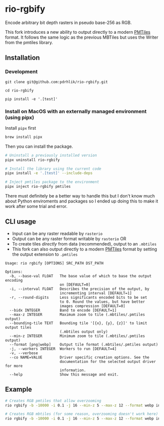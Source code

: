 # rio-rgbify
Encode arbitrary bit depth rasters in pseudo base-256 as RGB.

This fork introduces a new ability to output directly to a modern [PMTiles](https://github.com/protomaps/PMTiles) format. It follows the same logic as the previous MBTiles but uses the Writer from the pmtiles library.

## Installation

### Development
```
git clone git@github.com:pdrhlik/rio-rgbify.git

cd rio-rgbify

pip install -e '.[test]'
```

### Install on MacOS with an externally managed environment (using pipx)

Install `pipx` first
```bash
brew install pipx
```

Then you can install the package.
```bash
# Uninstall a previously installed version
pipx uninstall rio-rgbify

# Install the library using the current code
pipx install -e '.[test]' --include-deps

# Inject pmtiles package to the environment
pipx inject rio-rgbify pmtiles
```

There must definitely be a better way to handle this but I don't know much about Python enviroments and packages so I ended up doing this to make it work after some trial and error.

## CLI usage

- Input can be any raster readable by `rasterio`
- Output can be any raster format writable by `rasterio` OR
- To create tiles _directly_ from data (recommended), output to an `.mbtiles`
- This fork can also output directly to a modern [PMTiles](https://github.com/protomaps/PMTiles) format by setting the output extension to `.pmtiles`

```
Usage: rio rgbify [OPTIONS] SRC_PATH DST_PATH

Options:
  -b, --base-val FLOAT   The base value of which to base the output encoding
                         on [DEFAULT=0]
  -i, --interval FLOAT   Describes the precision of the output, by
                         incrementing interval [DEFAULT=1]
  -r, --round-digits     Less significants encoded bits to be set
                         to 0. Round the values, but have better
                         images compression [DEFAULT=0]
  --bidx INTEGER         Band to encode [DEFAULT=1]
  --max-z INTEGER        Maximum zoom to tile (.mbtiles/.pmtiles output)
  --bounding-tile TEXT   Bounding tile '[{x}, {y}, {z}]' to limit output tiles
                         (.mbtiles output only)
  --min-z INTEGER        Minimum zoom to tile (.mbtiles/.pmtiles output)
  --format [png|webp]    Output tile format (.mbtiles/.pmtiles output)
  -j, --workers INTEGER  Workers to run [DEFAULT=4]
  -v, --verbose
  --co NAME=VALUE        Driver specific creation options. See the
                         documentation for the selected output driver for more
                         information.
  --help                 Show this message and exit.
```

## Example

```bash
# Creates RGB pmtiles that allow overzooming
rio rgbify -b -10000 -i 0.1 -j 16 --min-z 5 --max-z 12 --format webp input.tif rgb.pmtiles

# Creates RGB mbtiles (for some reason, overzooming doesn't work here)
rio rgbify -b -10000 -i 0.1 -j 16 --min-z 5 --max-z 12 --format webp input.tif rgb.mbtiles
```
